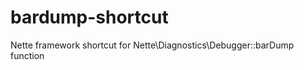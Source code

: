 bardump-shortcut
================

Nette framework shortcut for Nette\Diagnostics\Debugger::barDump function
